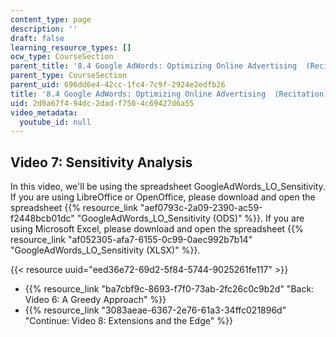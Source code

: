 ```yaml
---
content_type: page
description: ''
draft: false
learning_resource_types: []
ocw_type: CourseSection
parent_title: '8.4 Google AdWords: Optimizing Online Advertising  (Recitation)'
parent_type: CourseSection
parent_uid: 696dd6e4-42cc-1fc4-7c9f-2924e2edfb26
title: '8.4 Google AdWords: Optimizing Online Advertising  (Recitation)'
uid: 2d0a67f4-94dc-2dad-f750-4c69427d6a55
video_metadata:
  youtube_id: null
---
```

## Video 7: Sensitivity Analysis

In this video, we'll be using the spreadsheet GoogleAdWords\_LO\_Sensitivity. If you are using LibreOffice or OpenOffice, please download and open the spreadsheet {{% resource_link "aef0793c-2a09-2390-ac59-f2448bcb01dc" "GoogleAdWords_LO_Sensitivity (ODS)" %}}. If you are using Microsoft Excel, please download and open the spreadsheet {{% resource_link "af052305-afa7-6155-0c99-0aec992b7b14" "GoogleAdWords_LO_Sensitivity (XLSX)" %}}.

{{< resource uuid="eed36e72-69d2-5f84-5744-9025261fe117" >}}

- {{% resource_link "ba7cbf9c-8693-f7f0-73ab-2fc26c0c9b2d" "Back: Video 6: A Greedy Approach" %}}
- {{% resource_link "3083aeae-6367-2e76-61a3-34ffc021896d" "Continue: Video 8: Extensions and the Edge" %}}